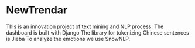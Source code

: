 # NewTrendar
This is an innovation project of text mining and NLP process.
The dashboard is built with Django
The library for tokenizing Chinese sentences is Jieba
To analyze the emotions we use SnowNLP.
